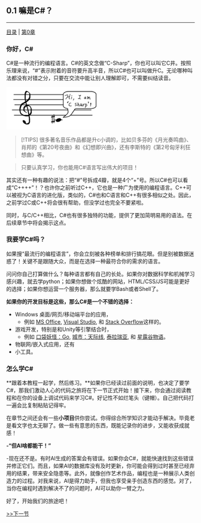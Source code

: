 ## 0.1 嘛是C#？
<hr>

[目录](/zh-Contents.md) | [第0章](../zh-Chp_0.md)

### 你好，C#

C#是一种流行的编程语言。C#的英文念做“C-Sharp”，你也可以叫它C井。按照乐理来说，“#”表示附着的音符要升高半音，所以C#也可以叫做升C。无论哪种叫法都没有对错之分，只要在交流中能让别人理解即可，不需要纠结读音。

<img src="./Assets/csharpnote.jpg" alt="csharp note" width=250>

> [!TIPS]
> 很多著名音乐作品都是升c小调的，比如贝多芬的《月光奏鸣曲》、肖邦的《第20号夜曲》和《幻想即兴曲》，还有李斯特的《第2号匈牙利狂想曲》等。

> 只要认真学习，你也能用C#语言写出伟大的项目！

其实还有一种有趣的说法：把“#”号拆成4瓣，就是4个“+”号。所以C#也可以看成“C++++”！？也许你之前听过C++，它也是一种广为使用的编程语言。C++可以被视为C语言的进化版，类似的，C#也和C语言和C++有很多相似之处。因此，之前学过C或C++将会很有帮助，但没学过也完全不要紧啦。

同时，与C/C++相比，C#也有很多独特的功能，提供了更加简明易用的语法。在后续章节中将会揭示这点。


 ### 我要学C#吗？

如果搜“最流行的编程语言”，你会立刻被各种榜单和排行搞花眼。但是别被数据迷惑了！关键不是跟随大众，而是在选择一种最符合你的需求的语言。

问问你自己打算做什么？每种语言都有自己的长处。如果你对数据科学和机械学习感兴趣，就去学python；如果你想做个炫酷的网站，HTML/CSS/JS可能是更好的选择；如果你想运营一个服务器，那么就要学Bash或者Shell了。


**如果你的开发目标是这些，那么C#是一个不错的选择：**
+ Windows 桌面/网页/移动端平台的应用，
    - 例如 [MS Office](https://www.office.com/), [Visual Studio](https://visualstudio.microsoft.com/), 和 [Stack Overflow](https://stackoverflow.com/)这样的。
+ 游戏开发，特别是和Unity等引擎结合时，
    - 例如 [口袋妖怪：Go](https://pokemongolive.com/), [城市：天际线](https://www.paradoxinteractive.com/games/cities-skylines-ii/about), [泰拉瑞亚](https://www.terraria.org/), 和 [星露谷物语](https://www.stardewvalley.net/)。
+ 物联网/嵌入式应用，还有
+ 小工具。

### 怎么学C#

**跟着本教程一起学，然后练习。**如果你已经读过前面的说明，也决定了要学C#，那我们激动人心的代码之旅将在下一节正式开始！接下来，你会通过阅读教程和在你的设备上调试代码来学习C#。好记性不如烂笔头（键帽）。自己把代码打一遍会比复制粘贴记得牢。

在章节之间还会有一些**小项目**供你尝试。你得综合所学知识才能动手解决。毕竟老是看文字也太无聊了。做一些有意思的东西，既能记录你的进步，又能收获成就感！

**-“但AI啥都能干！”** 

-现在还不是。有时AI生成的答案会有错误。如果你会C#，就能快速找到这些错误并修正它们。而且，如果AI的数据库没有及时更新，你可能会得到过时甚至已经弃用的结果，带来安全隐患等。此外，就像创作艺术作品，编程也是一种展示人类创造力的过程。对我来说，AI是得力助手，但我也享受亲手创造东西的感觉。对了，当你在编程时遇到解决不了的问题时，AI可以助你一臂之力。

好了，开始我们的旅途吧！

[>>下一节](../Lesson0_2/zh-L0_2.md)